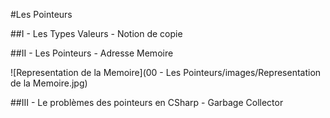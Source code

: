 #Les Pointeurs

##I - Les Types Valeurs - Notion de copie

##II - Les Pointeurs - Adresse Memoire

![Representation de la Memoire](00 - Les Pointeurs/images/Representation de la Memoire.jpg)

##III - Le problèmes des pointeurs en CSharp - Garbage Collector
